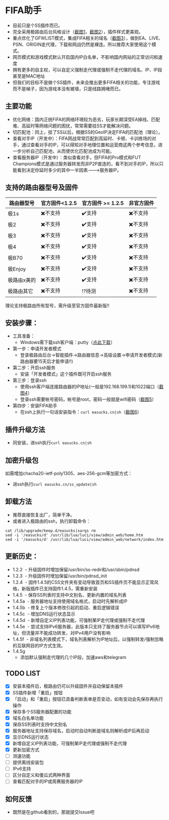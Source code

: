 # FIFA助手
- 目前只是个SS插件而已。
- 完全采用极路由后台风格设计（[截图1](screenshots/01.home.png)，[截图2](screenshots/02.config.png)），插件样式更美观。
- 重点优化了GFWLIST模式，集成FIFA相关的域名（[截图3](screenshots/03.mylist.png)），做到EA、LIVE、PSN、ORIGIN走代理，下载和网战仍然是裸连。所以推荐大家使用这个模式。
- 网页模式和游戏模式默认开启国内IP白名单，不影响国内网站的正常访问和速度
- 拥有更多的自主权，可以自定义强制走代理或强制不走代理的域名、IP、IP段甚至是MAC地址
- 但我们的目标不是做个SS插件，未来会推出更多FIFA相关的功能，专注游戏而不是梯子，因为游戏本没有被墙，只是线路拥堵而已。

## 主要功能
- 优化网络：国内正统FIFA的网络环境较为恶劣，玩家长期深受EA掉线、匹配难、高延时等网络问题的困扰，常常需要挂SS才能解决问题。
- 切匹配池：同上，挂了SS以后，根据SS的GeoIP决定FIFA的匹配池（理论）。
- 查看对手IP（开发中）：FIFA网战常常匹配到高延时、卡顿、卡训练场的对手，通过查看对手的IP，可以得知对手地理位置和运营商这两个参考信息，进一步分析自己匹配池，从而使优化匹配池成为可能。
- 查看服务器IP（开发中）：类似查看对手，但FIFA的Pro模式和FUT Champions模式是通过服务器转发而非P2P直连的，看不到对手的IP，所以只能看到决定你延时多少的其中一半因素--->服务器IP。

## 支持的路由器型号及固件
路由器型号 | 官方固件<1.2.5 | 官方固件 >= 1.2.5 | 非官方固件 |
------------ | ------------- | ------------- | ------------- |
极1s | :heavy_multiplication_x:不支持 | :heavy_check_mark:支持 | :heavy_multiplication_x:不支持 |
极2 | :heavy_multiplication_x:不支持 | :heavy_check_mark:支持 | :heavy_multiplication_x:不支持 |
极3 | :heavy_multiplication_x:不支持 | :heavy_check_mark:支持 | :heavy_multiplication_x:不支持 |
极4 | :heavy_multiplication_x:不支持 | :heavy_check_mark:支持 | :heavy_multiplication_x:不支持 |
极B70 | :heavy_multiplication_x:不支持 | :heavy_check_mark:支持 | :heavy_multiplication_x:不支持 |
极Enjoy | :heavy_multiplication_x:不支持 | :heavy_check_mark:支持 | :heavy_multiplication_x:不支持 |
极路由x美的 | :heavy_multiplication_x:不支持 | :heavy_check_mark:支持 | :heavy_multiplication_x:不支持 |
极路由其它 | :heavy_multiplication_x:不支持 | :interrobang:待测 | :heavy_multiplication_x:不支持 |

理论支持极路由所有型号，需升级至官方固件最新版:bangbang: 

## 安装步骤：
- 工具准备：
  - Windows需下载ssh客户端：putty（[点此下载](https://the.earth.li/~sgtatham/putty/latest/w32/putty.exe)）
- 第一步：申请开发者模式
  - 登录极路由后台->智能插件->路由器信息->高级设置->申请开发者模式(新路由器要15天后才能申请:bangbang:)
- 第二步：开启ssh服务
  - 安装「开发者模式」这个插件既可开启ssh服务
- 第三步：登录ssh
  - 使用ssh客户端连接路由器的IP地址(一般是192.168.199.1)和1022端口（[截图4](screenshots/04.putty.png)）
  - 登录ssh需要帐号密码，帐号是root，密码一般就是wifi密码（[截图5](screenshots/05.login.png)）
- 第四步：安装FIFA助手
  - 在ssh上执行一句话安装指令：`curl easucks.cn|sh`（[截图6](screenshots/06.install.png)）
  
## 插件升级方法
- 同安装，进ssh执行`curl easucks.cn|sh`

## 加密升级包
如需增加chacha20-ietf-poly1305、aes-256-gcm等加密方式：
- 进ssh执行`curl easucks.cn/ss_update|sh`

## 卸载方法
- 推荐直接恢复出厂，简单干净。
- 或者进入极路由的ssh，执行卸载命令：
```
cat /lib/upgrade/keep.d/easucks|xargs rm
sed -i '/easucks/d' /usr/lib/lua/luci/view/admin_web/home.htm
sed -i '/easucks/d' /usr/lib/lua/luci/view/admin_web/network/index.htm
```

## 更新历史：
- 1.2.2
  - 升级固件时增加保留/usr/bin/ss-redir和/usr/sbin/pdnsd
- 1.2.3
  - 升级固件时增加保留/usr/bin/pdnsd_init
- 1.2.4
  - 固件1.4.5的CSS文件夹有变动导致首页和SS插件页不能显示正常风格，新版插件已支持固件1.4.5，需重新安装
- 1.4.5
  - 保存SS列表时支持中文别名、更新内置的域名列表
- 1.4.5a
  - 服务器地址支持使用域名格式，启动时先解析成IP
- 1.4.5b
  - 修复上个版本修改引起的启动、重启逻辑错误
- 1.4.5c
  - 增加DNS运行状态显示
- 1.4.5d
  - 新增自定义IP列表功能，可强制某IP走代理或强制不走代理
- 1.4.5e
  - 尝试支持IPv6服务器，此版本只支持了服务器节点可以填写IPv6地址，但流量并不能成功转发，对IPv4用户没有影响
- 1.4.5f
  - 非域名列表模式下，域名列表解析为IP地址后，以强制转发/强制忽略的互联网目的IP方式生效。
- 1.4.5g
  - 添加默认强制走代理的几个IP段，加速aws和telegram

## TODO LIST
- [x] 安装本插件后，极路由仍可以升级固件并自动保留本插件
- [x] SS插件新增「重启」按钮
- [x] 「启动」和「重启」按钮已具备判断表单是否变动，如有变动会先保存再执行操作
- [x] 保存多个SS服务器配置的功能
- [x] 域名白名单功能
- [x] 保存SS列表时支持中文别名
- [x] 服务器地址支持保存域名，启动时自动判断是域名则解析成IP后再启动
- [x] 显示DNS运行状态
- [x] 新增自定义IP列表功能，可强制某IP走代理或强制不走代理
- [x] 更新加密方式
- [ ] 测速功能
- [ ] 提供离线安装包
- [ ] IPv6支持
- [ ] 区分自定义和傻瓜式两种界面
- [ ] 查看匹配对手的IP或周赛服务器的IP

## 如何反馈
- 既然是在github看到的，那就提交Issue吧
